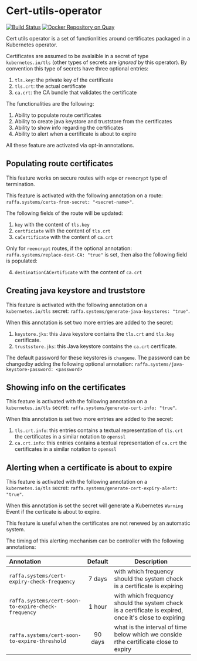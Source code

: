 # Cert-utils-operator

[![Build Status](https://travis-ci.org/redhat-cop/cert-utils-operator.svg?branch=master)](https://travis-ci.org/redhat-cop/cert-utils-operator) [![Docker Repository on Quay](https://quay.io/repository/redhat-cop/cert-utils-operator/status "Docker Repository on Quay")](https://quay.io/repository/redhat-cop/cert-utils-operator)

Cert utils operator is a set of functionlities around certificates packaged in a Kubernetes operator.

Certificates are assumed to be avalaible in a secret of type `kubernetes.io/tls` (other types of secrets are *ignored* by this operator).
By convention this type of secrets have three optional entries:

1. `tls.key`: the private key of the certificate
2. `tls.crt`: the actual certificate
3. `ca.crt`: the CA bundle that validates the certificate

The functionalities are the following:

1. Ability to populate route certificates
2. Ability to create java keystore and truststore from the certificates
3. Ability to show info regarding the certificates
4. Ability to alert when a certificate is about to expire

All these feature are activated via opt-in annotations.

## Populating route certificates

This feature works on secure routes with `edge` or `reencrypt` type of termination.

This feature is activated with the following annotation on a route: `raffa.systems/certs-from-secret: "<secret-name>"`.

The following fields of the route will be updated:

1. `key` with the content of `tls.key`
2. `certficiate` with the content of `tls.crt`
3. `caCertificate` with the content of `ca.crt`

Only for `reencrypt` routes, if the optional annotation: `raffa.systems/replace-dest-CA: "true"` is set, then also the following field is populated:

4. `destinationCACertificate` with the content of `ca.crt`

## Creating java keystore and truststore

This feature is activated with the following annotation on a `kubernetes.io/tls` secret: `raffa.systems/generate-java-keystores: "true"`.

When this annotation is set two more entries are added to the secret:

1. `keystore.jks`: this Java keystore contains the `tls.crt` and `tls.key` certificate.
2. `trustsstore.jks`: this Java keystore contains the `ca.crt` certificate.

The default password for these keystores is `changeme`. The password can be changedby adding the following optional annotation: `raffa.systems/java-keystore-password: <password>`

## Showing info on the certificates

This feature is activated with the following annotation on a `kubernetes.io/tls` secret: `raffa.systems/generate-cert-info: "true"`.

When this annotation is set two more entries are added to the secret:

1. `tls.crt.info`: this entries contains a textual representation of `tls.crt` the certificates in a similar notation to `openssl`
2. `ca.crt.info`: this entries contains a textual representation of `ca.crt` the certificates in a similar notation to `openssl`

## Alerting when a certificate is about to expire

This feature is activated with the following annotation on a `kubernetes.io/tls` secret: `raffa.systems/generate-cert-expiry-alert: "true"`.

When this annotation is set the secret will generate a Kubernetes `Warning` Event if the certicate is about to expire.

This feature is useful when the certificates are not renewed by an automatic system.

The timing of this alerting mechanism can be controller with the following annotations:

| Annotation  | Default  | Description  |
|:-|:-:|---|
| `raffa.systems/cert-expiry-check-frequency`  | 7 days  | with which frequency should the system check is a certificate is expiring  |
| `raffa.systems/cert-soon-to-expire-check-frequency`  | 1 hour  | with which frequency should the system check is a certificate is expired, once it's close to expiring  |
| `raffa.systems/cert-soon-to-expire-threshold`  | 90 days  | what is the interval of time below which we conside rthe certificate close to expiry  |